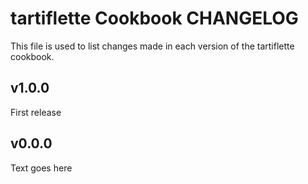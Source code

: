 tartiflette Cookbook CHANGELOG
==============================
This file is used to list changes made in each version of the tartiflette cookbook.

v1.0.0
------
First release

v0.0.0
------
Text goes here
